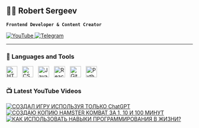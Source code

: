 ## 👨‍💻 Robert Sergeev

**`Frontend Developer & Content Creator`**

<p align="left">
  <a href="https://www.youtube.com/@robertsergeev">
    <img alt="YouTube" title="Subscribe to my YouTube channel" src="https://custom-icon-badges.demolab.com/badge/YouTube-red.svg?logo=video&logoColor=white&style=flat-square"/>
  </a>

  <a  href="https://t.me/berloga_programmistov">
    <img alt="Telegram" title="Telegram Channel" src="https://custom-icon-badges.demolab.com/badge/Telegram-blue.svg?logo=telegram1232&logoColor=white&style=flat-square"/>
  </a> 
</p>

---

### 🧰 Languages and Tools

<img align="left" alt="HTML" width="30px" style="padding-right:10px;" src="https://cdn.jsdelivr.net/gh/devicons/devicon/icons/html5/html5-plain.svg" />
<img align="left" alt="CSS" width="30px" style="padding-right:10px;" src="https://cdn.jsdelivr.net/gh/devicons/devicon/icons/css3/css3-plain.svg" />
<img align="left" alt="JavaScript" width="30px" style="padding-right:10px;" src="https://cdn.jsdelivr.net/gh/devicons/devicon/icons/javascript/javascript-plain.svg" />
<img align="left" alt="React" width="30px" style="padding-right:10px;" src="https://cdn.jsdelivr.net/gh/devicons/devicon/icons/react/react-original.svg" />
<img align="left" alt="Git" width="30px" style="padding-right:10px;" src="https://cdn.jsdelivr.net/gh/devicons/devicon/icons/git/git-original.svg" />
<img align="left" alt="Python" width="30px" style="padding-right:10px;" src="https://cdn.jsdelivr.net/gh/devicons/devicon/icons/python/python-original.svg" />
<br />

#

### 📺 Latest YouTube Videos

<!-- BEGIN YOUTUBE-CARDS -->
[![СОЗДАЛ ИГРУ ИСПОЛЬЗУЯ ТОЛЬКО ChatGPT](https://ytcards.demolab.com/?id=Fa2_SyIY3v8&title=%D0%A1%D0%9E%D0%97%D0%94%D0%90%D0%9B+%D0%98%D0%93%D0%A0%D0%A3+%D0%98%D0%A1%D0%9F%D0%9E%D0%9B%D0%AC%D0%97%D0%A3%D0%AF+%D0%A2%D0%9E%D0%9B%D0%AC%D0%9A%D0%9E+ChatGPT&lang=en&timestamp=1723809617&background_color=%230d1117&title_color=%23ffffff&stats_color=%23dedede&max_title_lines=1&width=250&border_radius=5 "СОЗДАЛ ИГРУ ИСПОЛЬЗУЯ ТОЛЬКО ChatGPT")](https://www.youtube.com/watch?v=Fa2_SyIY3v8)
[![СОЗДАЮ КОПИЮ HAMSTER KOMBAT ЗА 1, 10 И 100 МИНУТ](https://ytcards.demolab.com/?id=_qT60Y7hVj8&title=%D0%A1%D0%9E%D0%97%D0%94%D0%90%D0%AE+%D0%9A%D0%9E%D0%9F%D0%98%D0%AE+HAMSTER+KOMBAT+%D0%97%D0%90+1%2C+10+%D0%98+100+%D0%9C%D0%98%D0%9D%D0%A3%D0%A2&lang=en&timestamp=1718193640&background_color=%230d1117&title_color=%23ffffff&stats_color=%23dedede&max_title_lines=1&width=250&border_radius=5 "СОЗДАЮ КОПИЮ HAMSTER KOMBAT ЗА 1, 10 И 100 МИНУТ")](https://www.youtube.com/watch?v=_qT60Y7hVj8)
[![КАК ИСПОЛЬЗОВАТЬ НАВЫКИ ПРОГРАММИРОВАНИЯ В ЖИЗНИ?](https://ytcards.demolab.com/?id=oHaXVYEHKRI&title=%D0%9A%D0%90%D0%9A+%D0%98%D0%A1%D0%9F%D0%9E%D0%9B%D0%AC%D0%97%D0%9E%D0%92%D0%90%D0%A2%D0%AC+%D0%9D%D0%90%D0%92%D0%AB%D0%9A%D0%98+%D0%9F%D0%A0%D0%9E%D0%93%D0%A0%D0%90%D0%9C%D0%9C%D0%98%D0%A0%D0%9E%D0%92%D0%90%D0%9D%D0%98%D0%AF+%D0%92+%D0%96%D0%98%D0%97%D0%9D%D0%98%3F&lang=en&timestamp=1719046843&background_color=%230d1117&title_color=%23ffffff&stats_color=%23dedede&max_title_lines=1&width=250&border_radius=5 "КАК ИСПОЛЬЗОВАТЬ НАВЫКИ ПРОГРАММИРОВАНИЯ В ЖИЗНИ?")](https://www.youtube.com/watch?v=oHaXVYEHKRI)
<!-- END YOUTUBE-CARDS -->



<!--
**robertsergeev/RobertSergeev** is a ✨ _special_ ✨ repository because its `README.md` (this file) appears on your GitHub profile.

Here are some ideas to get you started:

- 🔭 I’m currently working on ...
- 🌱 I’m currently learning ...
- 👯 I’m looking to collaborate on ...
- 🤔 I’m looking for help with ...
- 💬 Ask me about ...
- 📫 How to reach me: ...
- 😄 Pronouns: ...
- ⚡ Fun fact: ...
-->
